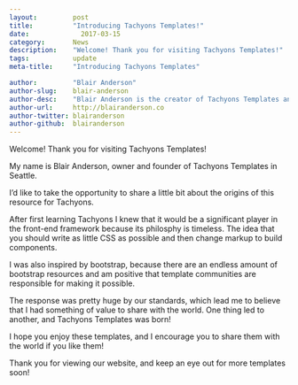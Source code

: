 ```yaml
---
layout:			post
title:			"Introducing Tachyons Templates!"
date:			  2017-03-15
category:		News
description:	"Welcome! Thank you for visiting Tachyons Templates!"
tags:			update
meta-title:		"Introducing Tachyons Templates"

author:			"Blair Anderson"
author-slug:	blair-anderson
author-desc:	"Blair Anderson is the creator of Tachyons Templates and owner of Tachyons Templates. He is a Full Stack web designer and developer working out of sunny Orlando, Florida."
author-url:		http://blairanderson.co
author-twitter:	blairanderson
author-github:	blairanderson
---
```


Welcome! Thank you for visiting Tachyons Templates!

My name is Blair Anderson, owner and founder of Tachyons Templates in Seattle.

I’d like to take the opportunity to share a little bit about the origins of this resource for Tachyons.

After first learning Tachyons I knew that it would be a significant player in the front-end framework because its philosphy is timeless. The idea that you should write as little CSS as possible and then change markup to build components.

I was also inspired by bootstrap, because there are an endless amount of bootstrap resources and am positive that template communities are responsible for making it possible.

The response was pretty huge by our standards, which lead me to believe that I had something of value to share with the world. One thing led to another, and Tachyons Templates was born!

I hope you enjoy these templates, and I encourage you to share them with the world if you like them!

Thank you for viewing our website, and keep an eye out for more templates soon!
